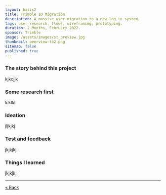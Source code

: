 ```yaml
---
layout: basic2
title: Trimble ID Migration
description: A massive user migration to a new log in system.
tags: user research, flows, wireframing, prototyping.
duration: 2 Months, February 2022.
sponsor: Trimble
image: /assets/images/st_preview.jpg
thumbnail: overview-tb2.png
sitemap: false
published: true
---
```

<script src="/assets/js/flickity.js"></script>

### The story behind this project

kjkojjk

### Some research first

klklkl

### Ideation

jljkjkj

### Test and feedback

jkjkjkj

### Things I learned

jkjkjk;

<hr>
<a class="px-5 text-sm no-underline justify-center bg-white/60 dark:bg-stone-800/90 ring-1 ring-stone-900/5 dark:ring-white/10 hover:ring-stone-900/20 dark:hover:ring-white/20 p-2 rounded-full transition duration-300 ease-in-out" href="/work/a288d20020c6de3a6926698a5b7f0a39adce6c79/index.html">« Back</a>
